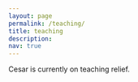 ```yaml
---
layout: page
permalink: /teaching/
title: teaching
description:
nav: true
---
```


Cesar is currently on teaching relief.
